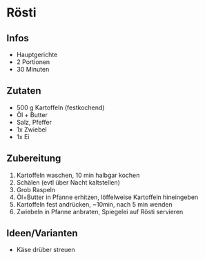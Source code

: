 # Rösti

## Infos
- Hauptgerichte
- 2 Portionen
- 30 Minuten
  
## Zutaten
- 500 g Kartoffeln (festkochend)
- Öl + Butter
- Salz, Pfeffer
- 1x Zwiebel
- 1x Ei
  
## Zubereitung
1. Kartoffeln waschen, 10 min halbgar kochen
2. Schälen (evtl über Nacht kaltstellen)
3. Grob Raspeln
4. Öl+Butter in Pfanne erhitzen, löffelweise Kartoffeln hineingeben
5. Kartoffeln fest andrücken, ~10min, nach 5 min wenden
6. Zwiebeln in Pfanne anbraten, Spiegelei auf Rösti servieren

## Ideen/Varianten
- Käse drüber streuen
